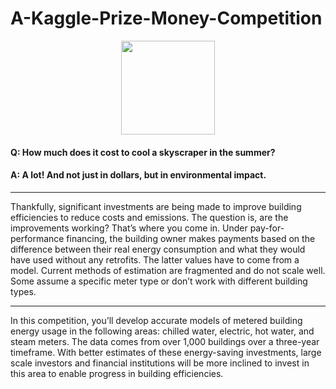 # A-Kaggle-Prize-Money-Competition
<p align="center">
  <img src="https://www.dataapplab.com/wp-content/uploads/2017/04/kaggle-competition.png" width="150">
</p>

#### Q: How much does it cost to cool a skyscraper in the summer?

#### A: A lot! And not just in dollars, but in environmental impact.
***

Thankfully, significant investments are being made to improve building efficiencies to reduce costs and emissions. The question is, are the improvements working? That’s where you come in. Under pay-for-performance financing, the building owner makes payments based on the difference between their real energy consumption and what they would have used without any retrofits. The latter values have to come from a model. Current methods of estimation are fragmented and do not scale well. Some assume a specific meter type or don’t work with different building types.

***

In this competition, you’ll develop accurate models of metered building energy usage in the following areas: chilled water, electric, hot water, and steam meters. The data comes from over 1,000 buildings over a three-year timeframe. With better estimates of these energy-saving investments, large scale investors and financial institutions will be more inclined to invest in this area to enable progress in building efficiencies.


